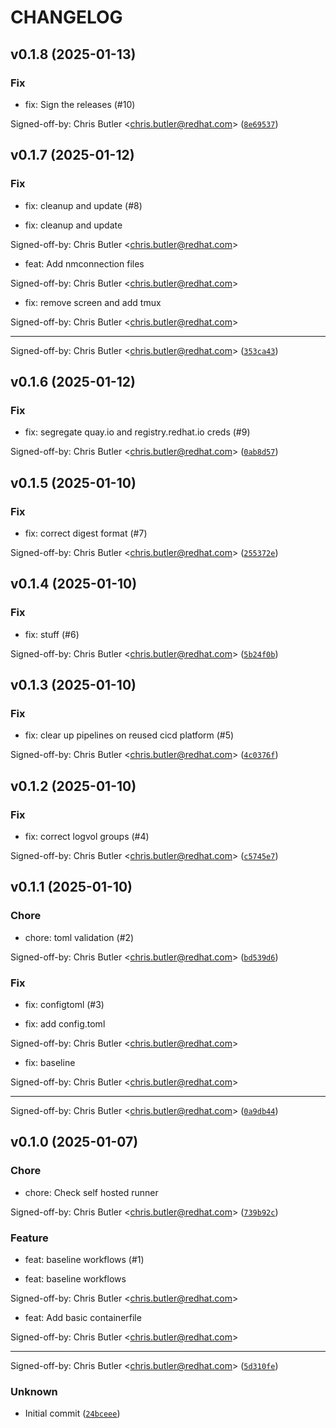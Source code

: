 # CHANGELOG

## v0.1.8 (2025-01-13)

### Fix

* fix: Sign the releases (#10)

Signed-off-by: Chris Butler &lt;chris.butler@redhat.com&gt; ([`8e69537`](https://github.com/butler54/bootc-homelab-rhel/commit/8e69537cb448ebfbc44541e6c4eabb7c62003867))

## v0.1.7 (2025-01-12)

### Fix

* fix: cleanup and update (#8)

* fix: cleanup and update

Signed-off-by: Chris Butler &lt;chris.butler@redhat.com&gt;

* feat: Add nmconnection files

Signed-off-by: Chris Butler &lt;chris.butler@redhat.com&gt;

* fix: remove screen and add tmux

Signed-off-by: Chris Butler &lt;chris.butler@redhat.com&gt;

---------

Signed-off-by: Chris Butler &lt;chris.butler@redhat.com&gt; ([`353ca43`](https://github.com/butler54/bootc-homelab-rhel/commit/353ca4315c812ae89db5f21445351ea89515b55a))

## v0.1.6 (2025-01-12)

### Fix

* fix: segregate quay.io and registry.redhat.io creds (#9)

Signed-off-by: Chris Butler &lt;chris.butler@redhat.com&gt; ([`0ab8d57`](https://github.com/butler54/bootc-homelab-rhel/commit/0ab8d57e2f091f7d02776c0da496ac6b8edcaa41))

## v0.1.5 (2025-01-10)

### Fix

* fix: correct digest format (#7)

Signed-off-by: Chris Butler &lt;chris.butler@redhat.com&gt; ([`255372e`](https://github.com/butler54/bootc-homelab-rhel/commit/255372e66c4dc6e9e5435458c633acd926a1baae))

## v0.1.4 (2025-01-10)

### Fix

* fix: stuff (#6)

Signed-off-by: Chris Butler &lt;chris.butler@redhat.com&gt; ([`5b24f0b`](https://github.com/butler54/bootc-homelab-rhel/commit/5b24f0b70f6b98d5eedb569c95103d5b9ef899b9))

## v0.1.3 (2025-01-10)

### Fix

* fix: clear up pipelines on reused cicd platform (#5)

Signed-off-by: Chris Butler &lt;chris.butler@redhat.com&gt; ([`4c0376f`](https://github.com/butler54/bootc-homelab-rhel/commit/4c0376f97e0a7222bbbb38474bcaedaad05de12d))

## v0.1.2 (2025-01-10)

### Fix

* fix: correct logvol groups (#4)

Signed-off-by: Chris Butler &lt;chris.butler@redhat.com&gt; ([`c5745e7`](https://github.com/butler54/bootc-homelab-rhel/commit/c5745e72a82ac213247045fc1f9dfc17ed1547d2))

## v0.1.1 (2025-01-10)

### Chore

* chore: toml validation (#2)

Signed-off-by: Chris Butler &lt;chris.butler@redhat.com&gt; ([`bd539d6`](https://github.com/butler54/bootc-homelab-rhel/commit/bd539d6e99fdba08707b98a1d880452ea24ea54a))

### Fix

* fix: configtoml (#3)

* fix: add config.toml

Signed-off-by: Chris Butler &lt;chris.butler@redhat.com&gt;

* fix: baseline

Signed-off-by: Chris Butler &lt;chris.butler@redhat.com&gt;

---------

Signed-off-by: Chris Butler &lt;chris.butler@redhat.com&gt; ([`0a9db44`](https://github.com/butler54/bootc-homelab-rhel/commit/0a9db44e62ae87986a67bf25d9b2195bc46fbcae))

## v0.1.0 (2025-01-07)

### Chore

* chore: Check self hosted runner

Signed-off-by: Chris Butler &lt;chris.butler@redhat.com&gt; ([`739b92c`](https://github.com/butler54/bootc-homelab-rhel/commit/739b92c9cef83d261f7c517be7f598d70efc7d2e))

### Feature

* feat: baseline workflows (#1)

* feat: baseline workflows

Signed-off-by: Chris Butler &lt;chris.butler@redhat.com&gt;

* feat: Add basic containerfile

Signed-off-by: Chris Butler &lt;chris.butler@redhat.com&gt;

---------

Signed-off-by: Chris Butler &lt;chris.butler@redhat.com&gt; ([`5d310fe`](https://github.com/butler54/bootc-homelab-rhel/commit/5d310fed5e32f1706599e76f8f6182d367a35871))

### Unknown

* Initial commit ([`24bceee`](https://github.com/butler54/bootc-homelab-rhel/commit/24bceee495505afe6e9b0f041ce4c93cfef60e12))
